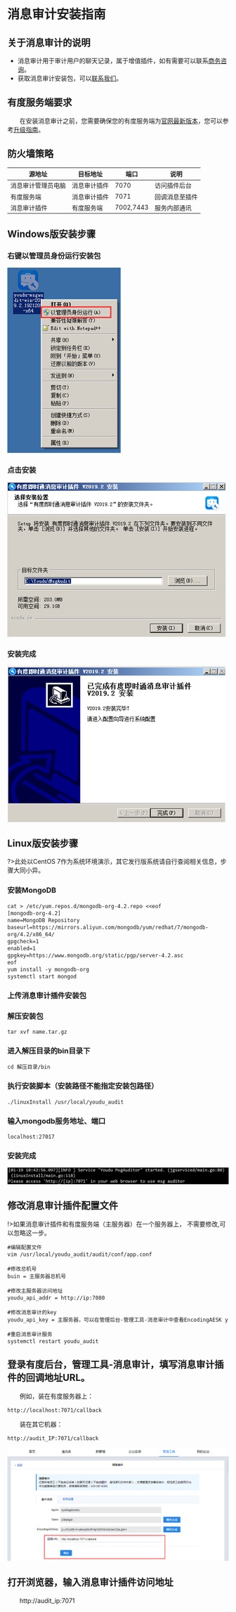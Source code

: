 # 消息审计安装指南

## 关于消息审计的说明
- 消息审计用于审计用户的聊天记录，属于增值插件，如有需要可以联系[商务咨询](tencent://message/?uin=2850184511&Site=www.xinda.im&Menu=yes)。
- 获取消息审计安装包，可以[联系我们](https://youdu.im/contact.html)。

## 有度服务端要求

　　在安装消息审计之前，您需要确保您的有度服务端为[官网最新版本](https://youdu.im/download.html)，您可以参考[升级指南](admin/server_upgrade/server_upgrade)。

## 防火墙策略

| 源地址             | 目标地址     | 端口      | 说明           |
| ------------------ | ------------ | --------- | -------------- |
| 消息审计管理员电脑 | 消息审计插件 | 7070      | 访问插件后台   |
| 有度服务端         | 消息审计插件 | 7071      | 回调消息至插件 |
| 消息审计插件       | 有度服务端   | 7002,7443 | 服务内部通讯   |



## Windows版安装步骤

### 右键以管理员身份运行安装包

![image-20200323150905509](image-20200323150905509.png)

### 点击安装

![image-20200323150934891](image-20200323150934891.png)

### 安装完成

![image-20200323152428391](image-20200323152428391.png)



## Linux版安装步骤

?>此处以CentOS 7作为系统环境演示，其它发行版系统请自行查阅相关信息，步骤大同小异。

### 安装MongoDB

```
cat > /etc/yum.repos.d/mongodb‐org‐4.2.repo <<eof
[mongodb‐org‐4.2]
name=MongoDB Repository
baseurl=https://mirrors.aliyun.com/mongodb/yum/redhat/7/mongodb-org/4.2/x86_64/
gpgcheck=1
enabled=1
gpgkey=https://www.mongodb.org/static/pgp/server‐4.2.asc
eof
yum install ‐y mongodb‐org
systemctl start mongod
```

### 上传消息审计插件安装包

### 解压安装包

```
tar xvf name.tar.gz
```

### 进入解压目录的bin目录下

```
cd 解压目录/bin
```

### 执行安装脚本（安装路径不能指定安装包路径）

```
./linuxInstall /usr/local/youdu_audit
```

### 输入mongodb服务地址、端口

```
localhost:27017
```

### 安装完成

![image-20200323154536641](image-20200323154536641.png)

## 修改消息审计插件配置文件

!>如果消息审计插件和有度服务端（主服务器）在一个服务器上， 不需要修改,可以忽略这一步。

```
#编辑配置文件
vim /usr/local/youdu_audit/audit/conf/app.conf

#修改总机号
buin = 主服务器总机号

#修改主服务器访问地址
youdu_api_addr = http://ip:7080

#修改消息审计的key
youdu_api_key = 主服务器，可以在管理后台‐管理工具‐消息审计中查看EncodingAESK y

#重启消息审计服务
systemctl restart youdu_audit
```

## 登录有度后台，管理工具-消息审计，填写消息审计插件的回调地址URL。
　　例如，装在有度服务器上：

```
http://localhost:7071/callback
```

　　装在其它机器：

```
http://audit_IP:7071/callback
```



![image-20200323160406566](image-20200323160406566.png)

## 打开浏览器，输入消息审计插件访问地址

　　http://audit_ip:7071